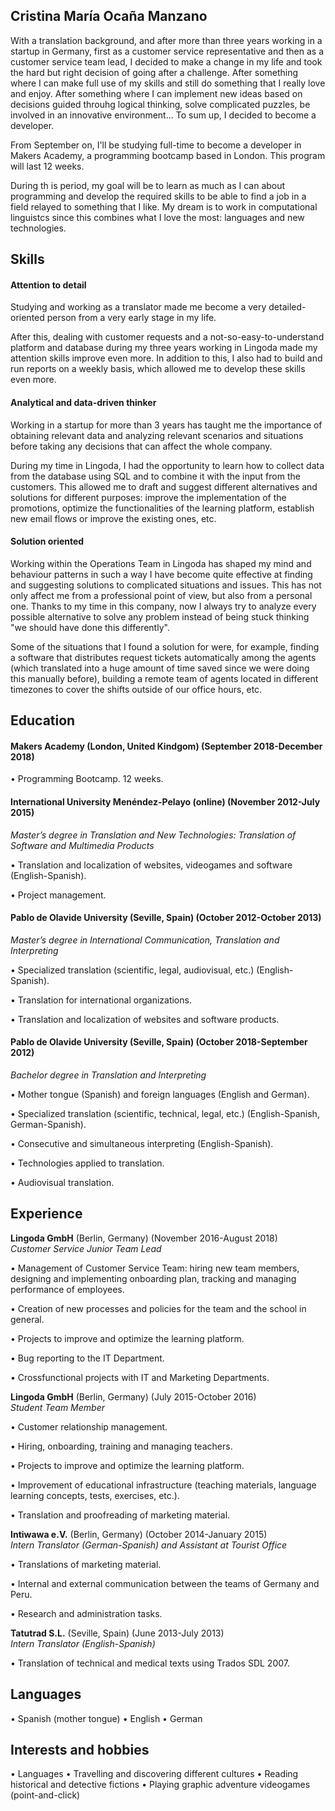 ## Cristina María Ocaña Manzano

With a translation background, and after more than three years working in a startup in Germany, first as a customer service representative and then as a customer service team lead, I decided to make a change in my life and took the hard but right decision of going after a challenge. After something where I can make full use of my skills and still do something that I really love and enjoy. After something where I can implement new ideas based on decisions guided throuhg logical thinking, solve complicated puzzles, be involved in an innovative environment... To sum up, I decided to become a developer.

From September on, I'll be studying full-time to become a developer in Makers Academy, a programming bootcamp based in London. This program will last 12 weeks. 

During th is period, my goal will be to learn as much as I can about programming and develop the required skills to be able to find a job in a field relayed to something that I like. My dream is to work in computational linguistcs since this combines what I love the most: languages and new technologies. 

## Skills

#### Attention to detail

Studying and working as a translator made me become a very detailed-oriented person from a very early stage in my life. 

After this, dealing with customer requests and a not-so-easy-to-understand platform and database during my three years working in Lingoda made my attention skills improve even more. In addition to this, I also had to build and run reports on a weekly basis, which allowed me to develop these skills even more. 


#### Analytical and data-driven thinker 

Working in a startup for more than 3 years has taught me the importance of obtaining relevant data and analyzing relevant scenarios and situations before taking any decisions that can affect the whole company.

During my time in Lingoda, I had the opportunity to learn how to collect data from the database using SQL and to combine it with the input from the customers. This allowed me to draft and suggest different alternatives and solutions for different purposes: improve the implementation of the promotions, optimize the functionalities of the learning platform, establish new email flows or improve the existing ones, etc.

#### Solution oriented

Working within the Operations Team in Lingoda has shaped my mind and behaviour patterns in such a way I have become quite effective at finding and suggesting solutions to complicated situations and issues. This has not only affect me from a professional point of view, but also from a personal one. Thanks to my time in this company, now I always try to analyze every possible alternative to solve any problem instead of being stuck thinking "we should have done this differently".

Some of the situations that I found a solution for were, for example, finding a software that distributes request tickets automatically among the agents (which translated into a huge amount of time saved since we were doing this manually before), building a remote team of agents located in different timezones to cover the shifts outside of our office hours, etc.

## Education

#### Makers Academy (London, United Kindgom) (September 2018-December 2018)

• Programming Bootcamp. 12 weeks.

#### International University Menéndez-Pelayo (online) (November 2012-July 2015)
*Master’s degree in Translation and New Technologies: Translation of Software and Multimedia Products*

• Translation and localization of websites, videogames and software (English-Spanish).

• Project management.

#### Pablo de Olavide University (Seville, Spain) (October 2012-October 2013)
*Master’s degree in International Communication, Translation and Interpreting*

• Specialized translation (scientific, legal, audiovisual, etc.) (English-Spanish).

• Translation for international organizations.

• Translation and localization of websites and software products.

#### Pablo de Olavide University (Seville, Spain) (October 2018-September 2012)
*Bachelor degree in Translation and Interpreting*

• Mother tongue (Spanish) and foreign languages (English and German). 

• Specialized translation (scientific, technical, legal, etc.) (English-Spanish, German-Spanish). 

• Consecutive and simultaneous interpreting (English-Spanish).

• Technologies applied to translation.

• Audiovisual translation.

## Experience

**Lingoda GmbH** (Berlin, Germany) (November 2016-August 2018)    
*Customer Service Junior Team Lead*

• Management of Customer Service Team: hiring new team members, designing and implementing onboarding plan, tracking and managing performance of employees.

• Creation of new processes and policies for the team and the school in general.

• Projects to improve and optimize the learning platform.

• Bug reporting to the IT Department.

• Crossfunctional projects with IT and Marketing Departments.

**Lingoda GmbH** (Berlin, Germany) (July 2015-October 2016)   
*Student Team Member*  

• Customer relationship management.

• Hiring, onboarding, training and managing teachers.

• Projects to improve and optimize the learning platform.

• Improvement of educational infrastructure (teaching materials, language learning concepts, tests, exercises, etc.).

• Translation and proofreading of marketing material.

**Intiwawa e.V.** (Berlin, Germany) (October 2014-January 2015)   
*Intern Translator (German-Spanish) and Assistant at Tourist Office*  

• Translations of marketing material. 

• Internal and external communication between the teams of Germany and Peru. 

• Research and administration tasks.

**Tatutrad S.L.** (Seville, Spain) (June 2013-July 2013)   
*Intern Translator (English-Spanish)* 

• Translation of technical and medical texts using Trados SDL 2007.

## Languages
• Spanish (mother tongue)
• English
• German

## Interests and hobbies
• Languages
• Travelling and discovering different cultures
• Reading historical and detective fictions
• Playing graphic adventure videogames (point-and-click)
